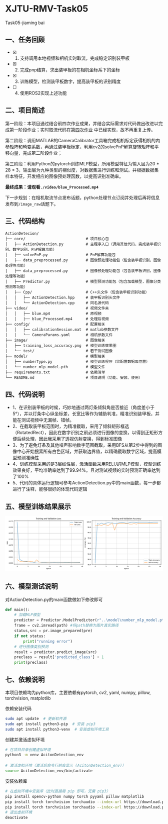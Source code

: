 # XJTU-RMV-Task05
Task05-jiaming bai

## 一、任务回顾

- [x] 1. 支持调用本地视频和相机实时取流，完成稳定识别装甲板
- [x] 2. 完成pnp结算，求出装甲板的在相机坐标系下的坐标
- [x] 3. 训练模型，检测装甲板数字，提高装甲板的识别精度
- [ ] 4. 使用ROS2实现上述功能

## 二、项目简述

第一阶段：本项目通过结合前四次作业成果，并结合实际需求对代码做出改进以完成第一阶段作业；实时取流代码在[第四次作业](https://github.com/bmorn0682/XJTU-RMV-Task04) 中已经实现，故不再重复上传。

第二阶段：调用MATLAB的CameraCalibrator工具箱完成相机标定获得相机的内参矩阵和畸变系数，再通过装甲板标定，利用cv2的solvePnP解算旋转矩阵和平移向量，完成第二阶段作业；

第三阶段：利用Python的pytorch训练MLP模型，所用模型特征为输入层为20 * 28 * 3，输出层为九种类型的相似度，对数据集进行训练和测试。并根据数据集样本特征，开发相应的图像预处理函数，以提高识别准确率。

**最终成果：请观看`./video/blue_Processed.mp4`**

下一步规划：在相机取流节点发布话题，python处理节点订阅并处理后再将信息发布到`/image_raw`话题下。

## 三、代码结构
```
ActionDetecion/
├── core/                           # 项目核心包
│   ├── ActionDetection.py          # 主程序入口（调用其他代码，完成装甲板识别、数字识别、PnP解算功能）
│   ├── solvePnP.py                 # PnP解算功能包
|   ├── data_preprocessed.py        # 图像预处理功能包（包含装甲板识别，图像处理等功能）
|   ├── data_preprocessed.py        # 图像预处理功能包（包含装甲板识别，图像处理等功能）
|   ├── Predictor.py                # 模型预测功能包（包含加载模型，图像分类预测等功能）
│   ├── Cpp/                        # C++头文件（包含装甲板识别功能）
│   │   ├── ActionDetection.hpp     # 装甲板识别头文件
│   │   └── ActionDetection.cpp     # 同名源代码
├── video/                          # 视频文件夹
│   │   ├── blue.mp4                # 原视频
│   │   ├── blue_Processed.mp4      # 处理后视频
├── config/                         # 配置相关
│   │   ├── calibrationSession.mat  # matlab参数文件
│   │   └── CameraParams.yaml       # 相机参数文件
├── image/                          # 图像相关
│   ├── training_loss_accuracy.png  # 模型训练效果图
│   └── test/                       # 若干测试图像
├── model/                          # 模型相关
│   ├── numberType.py               # 模型训练程序（需配置数据库位置）
│   └── number_mlp_model.pth        # 模型文件
├── requirements.txt                # 依赖清单
└── README.md                       # 项目说明（功能、安装、使用）
```


## 四、代码说明

- 1、在识别装甲板的时候，巧妙地通过两灯条倾斜角是否接近（角度差小于5°），并以灯条中心纵坐标差，长宽比等作为辅助判准，精准识别装甲板，并能在测试视频中无漏帧、错帧。
- 2、在截取装甲板范围时，为精准截取，采用了倾斜矩形框选（RotatedRect），因此在数字识别之前必须进行图像的变换，以得到正矩形方便后续处理，因此我采用了透视仿射变换，得到标准图像
- 3、为了避免灯条及其他噪声影响数字范围截取，采用BFS从第2步中得到的图像中心开始搜索所有白色区域，并获取边界值，以精确截取数字区域，提高模型预测准确性
- 4、训练模型采用的是3层线性层，激活函数采用RELU的MLP模型，模型训练效果良好，平均准确率达到了99.94%。且对测试视频的实时预测正确率达到了100%
- 5、代码的具体运行逻辑可参考ActionDetection.py中的main函数，每一步都进行了注释，能够很好的体现代码逻辑

## 五、模型训练结果展示

![模型训练损失函数和正确率](https://github.com/bmorn0682/XJTU-RMV-Task05/blob/main/image/training_loss_accuracy.png?raw=true)

## 六、模型测试说明
对ActionDetection.py的main函数做如下修改即可
```python
def main():
    # 加载MLP模型
    predictor = Predictor.ModelPredictor(r"..\model\number_mlp_model.pth")
    frame = cv2.imread(path) #将path替换为图片真实路径
    status,src = pr.image_prepared(pre)
    if not status:
        print("running error")
    # 进行图像类别预测
    result = predictor.predict_image(src)
    preclass = result['predicted_class'] + 1
    print(preclass)
```

## 七、依赖说明
本项目依赖均为python库，主要依赖有pytorch, cv2, yaml, numpy, pillow, torchvision, matplotlib

依赖安装代码
```bash
sudo apt update  # 更新软件源
sudo apt install python3-pip  # 安装 pip3
sudo apt install python3-venv  # 安装虚拟环境工具
```
创建并激活虚拟环境
```bash
# 在项目目录创建虚拟环境
python3 -m venv AcitonDetection_env

# 激活虚拟环境（激活后命令行前会显示 (AcitonDetection_env)）
source AcitonDetection_env/bin/activate
```
安装依赖库
```bash
# 在虚拟环境中安装库（此时直接用 pip 即可，无需 pip3）
pip install opencv-python numpy torch pyyaml pillow matplotlib
pip install torch torchvision torchaudio --index-url https://download.pytorch.org/whl/cpu
pip install torch torchvision torchaudio --index-url https://download.pytorch.org/whl/cu118
# 退出虚拟环境
deactivate
```
